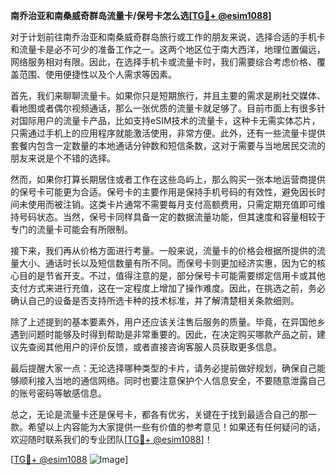 **南乔治亚和南桑威奇群岛流量卡/保号卡怎么选[[TG💪+ @esim1088](https://t.me/s/esim1088)]**

对于计划前往南乔治亚和南桑威奇群岛旅行或工作的朋友来说，选择合适的手机卡和流量卡是必不可少的准备工作之一。这两个地区位于南大西洋，地理位置偏远，网络服务相对有限。因此，在选择手机卡或流量卡时，我们需要综合考虑价格、覆盖范围、使用便捷性以及个人需求等因素。

首先，我们来聊聊流量卡。如果你只是短期旅行，并且主要的需求是刷社交媒体、看地图或者偶尔视频通话，那么一张优质的流量卡就足够了。目前市面上有很多针对国际用户的流量卡产品，比如支持eSIM技术的流量卡，这种卡无需实体芯片，只需通过手机上的应用程序就能激活使用，非常方便。此外，还有一些流量卡提供套餐内包含一定数量的本地通话分钟数和短信条数，这对于需要与当地居民交流的朋友来说是个不错的选择。

然而，如果你打算长期居住或者工作在这些岛屿上，那么购买一张本地运营商提供的保号卡可能更为合适。保号卡的主要作用是保持手机号码的有效性，避免因长时间未使用而被注销。这类卡片通常不需要每月支付高额费用，只需定期充值即可维持号码状态。当然，保号卡同样具备一定的数据流量功能，但其速度和容量相较于专门的流量卡可能会有所限制。

接下来，我们再从价格方面进行考量。一般来说，流量卡的价格会根据所提供的流量大小、通话时长以及短信数量有所不同。而保号卡则更加经济实惠，因为它的核心目的是节省开支。不过，值得注意的是，部分保号卡可能需要绑定信用卡或其他支付方式来进行充值，这在一定程度上增加了操作难度。因此，在挑选之前，务必确认自己的设备是否支持所选卡种的技术标准，并了解清楚相关条款细则。

除了上述提到的基本要素外，用户还应该关注售后服务的质量。毕竟，在异国他乡遇到问题时能够及时得到帮助是非常重要的。因此，在决定购买哪款产品之前，建议先查阅其他用户的评价反馈，或者直接咨询客服人员获取更多信息。

最后提醒大家一点：无论选择哪种类型的卡片，请务必提前做好规划，确保自己能够顺利接入当地的通信网络。同时也要注意保护个人信息安全，不要随意泄露自己的账号密码等敏感信息。

总之，无论是流量卡还是保号卡，都各有优劣，关键在于找到最适合自己的那一款。希望以上内容能为大家提供一些有价值的参考意见！如果还有任何疑问的话，欢迎随时联系我们的专业团队[[TG💪+ @esim1088](https://t.me/s/esim1088)]！

[[TG💪+ @esim1088](https://t.me/s/esim1088) ![Image](https://i.postimg.cc/4NQfJmqS/Snipaste-2025-05-13-00-14-12.png)]
